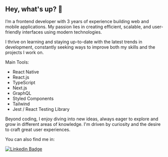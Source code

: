 ## Hey, what's up? 👋

I’m a frontend developer with 3 years of experience building web and mobile applications. My passion lies in creating efficient, scalable, and user-friendly interfaces using modern technologies.

I thrive on learning and staying up-to-date with the latest trends in development, constantly seeking ways to improve both my skills and the projects I work on.

Main Tools:
 * React Native
 * React.js
 * TypeScript
 * Next.js
 * GraphQL
 * Styled Components
 * Tailwind
 * Jest / React Testing Library

Beyond coding, I enjoy diving into new ideas, always eager to explore and grow in different areas of knowledge. I'm driven by curiosity and the desire to craft great user experiences.

You can also find me in:

[![Linkedin Badge](https://img.shields.io/badge/-LinkedIn-blue?style=flat-square&logo=Linkedin&logoColor=white&link=https://www.linkedin.com/in/natalia-paiva)](https://www.linkedin.com/in/natalia-paiva)
